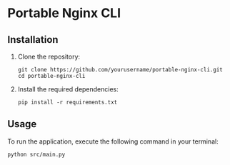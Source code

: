 # Portable Nginx CLI

## Installation

1. Clone the repository:
   ```
   git clone https://github.com/yourusername/portable-nginx-cli.git
   cd portable-nginx-cli
   ```

2. Install the required dependencies:
   ```
   pip install -r requirements.txt
   ```

## Usage

To run the application, execute the following command in your terminal:
```
python src/main.py
```
